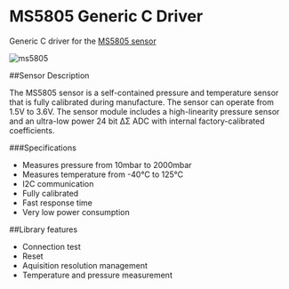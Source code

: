# MS5805 Generic C Driver
Generic C driver for the [MS5805 sensor](http://www.te.com/usa-en/product-CAT-BLPS0015.html)

![ms5805](http://www.te.com/content/dam/te-com/catalog/part/CAT/BLP/S00/CAT-BLPS0015-t1.jpg/jcr:content/renditions/product-details.png)

##Sensor Description

The MS5805 sensor is a self-contained pressure and temperature sensor that is  fully calibrated during manufacture. The sensor can operate from 1.5V to 3.6V. The sensor module includes a high-linearity pressure sensor and an ultra-low power 24 bit ΔΣ ADC with internal factory-calibrated coefficients.

###Specifications
* Measures pressure from 10mbar to 2000mbar
*	Measures temperature from -40°C to 125°C
*	I2C communication
*	Fully calibrated
*	Fast response time
*	Very low power consumption


##Library features
* Connection test
* Reset
* Aquisition resolution management
* Temperature and pressure measurement
